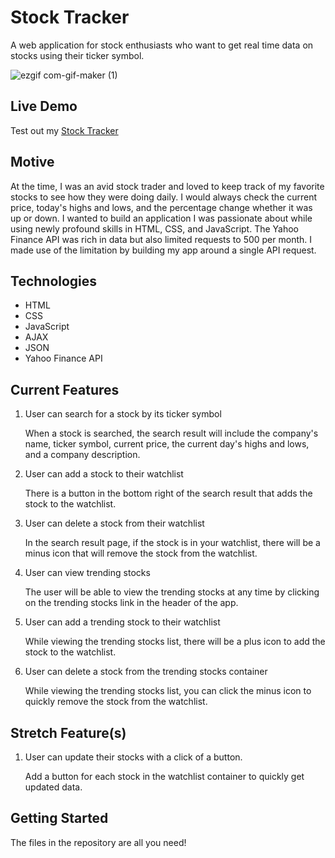 # Stock Tracker

A web application for stock enthusiasts who want to get real time data on stocks using their ticker symbol.

![ezgif com-gif-maker (1)](https://user-images.githubusercontent.com/82472092/128269860-06a70b3a-b37d-4de6-a6a4-52b1edc6fcb7.gif)


## Live Demo

Test out my [Stock Tracker](https://mosesr-kim.github.io/stock-tracker/)

## Motive

At the time, I was an avid stock trader and loved to keep track of my favorite stocks to see how they were doing daily.
I would always check the current price, today's highs and lows, and the percentage change whether it was up or down.
I wanted to build an application I was passionate about while using newly profound skills in HTML, CSS, and JavaScript.
The Yahoo Finance API was rich in data but also limited requests to 500 per month. I made use of the limitation by building my app around a single API request.


## Technologies

- HTML
- CSS
- JavaScript
- AJAX
- JSON
- Yahoo Finance API

## Current Features

1. User can search for a stock by its ticker symbol

   When a stock is searched, the search result will include the company's name, ticker symbol, current price, the current day's highs and lows, and a company description.

2. User can add a stock to their watchlist

   There is a button in the bottom right of the search result that adds the stock to the watchlist.

3. User can delete a stock from their watchlist

   In the search result page, if the stock is in your watchlist, there will be a minus icon that will remove the stock from the watchlist.

4. User can view trending stocks

   The user will be able to view the trending stocks at any time by clicking on the trending stocks link in the header of the app.

5. User can add a trending stock to their watchlist

   While viewing the trending stocks list, there will be a plus icon to add the stock to the watchlist.

6. User can delete a stock from the trending stocks container

   While viewing the trending stocks list, you can click the minus icon to quickly remove the stock from the watchlist.

## Stretch Feature(s)

1. User can update their stocks with a click of a button.
   
   Add a button for each stock in the watchlist container to quickly get updated data.
   
## Getting Started

The files in the repository are all you need!
